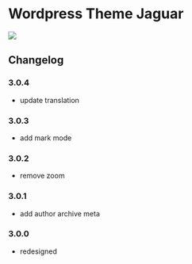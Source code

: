 # Wordpress Theme Jaguar

![](https://static.fatesinger.com/2025/06/4w7o99g1s7u5tjic.png)

## Changelog

### 3.0.4

- update translation

### 3.0.3

- add mark mode

### 3.0.2

- remove zoom

### 3.0.1

- add author archive meta

### 3.0.0

- redesigned
